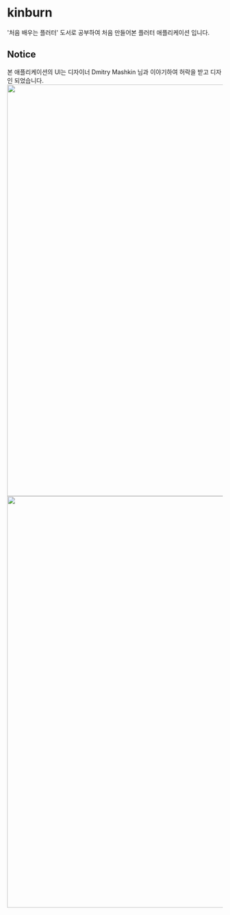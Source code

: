 # kinburn

'처음 배우는 플러터' 도서로 공부하여 처음 만들어본 플러터 애플리케이션 입니다. 

## Notice

본 애플리케이션의 UI는 디자이너 Dmitry Mashkin 님과 이야기하여 허락을 받고 디자인 되었습니다.
<img src="https://user-images.githubusercontent.com/4679634/119347385-6e086800-bcd6-11eb-88c5-e8d73e3d9cb9.jpg"  width="540" height="960">
<img src="https://user-images.githubusercontent.com/4679634/119347389-6ea0fe80-bcd6-11eb-849e-ab4b63cd1979.jpg"  width="540" height="960">

